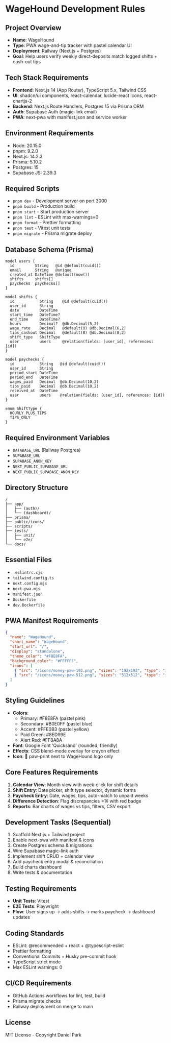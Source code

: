 # WageHound Development Rules

## Project Overview
- **Name**: WageHound
- **Type**: PWA wage-and-tip tracker with pastel calendar UI
- **Deployment**: Railway (Next.js + Postgres)
- **Goal**: Help users verify weekly direct-deposits match logged shifts + cash-out tips

## Tech Stack Requirements
- **Frontend**: Next.js 14 (App Router), TypeScript 5.x, Tailwind CSS
- **UI**: shadcn/ui components, react-calendar, lucide-react icons, react-chartjs-2
- **Backend**: Next.js Route Handlers, Postgres 15 via Prisma ORM
- **Auth**: Supabase Auth (magic-link email)
- **PWA**: next-pwa with manifest.json and service worker

## Environment Requirements
- Node: 20.15.0
- pnpm: 9.2.0
- Next.js: 14.2.3
- Prisma: 5.10.2
- Postgres: 15
- Supabase JS: 2.39.3

## Required Scripts
- `pnpm dev` - Development server on port 3000
- `pnpm build` - Production build
- `pnpm start` - Start production server
- `pnpm lint` - ESLint with max-warnings=0
- `pnpm format` - Prettier formatting
- `pnpm test` - Vitest unit tests
- `pnpm migrate` - Prisma migrate deploy

## Database Schema (Prisma)
```prisma
model users {
  id         String   @id @default(cuid())
  email      String   @unique
  created_at DateTime @default(now())
  shifts     shifts[]
  paychecks  paychecks[]
}

model shifts {
  id           String    @id @default(cuid())
  user_id      String
  date         DateTime
  start_time   DateTime?
  end_time     DateTime?
  hours        Decimal?  @db.Decimal(5,2)
  wage_rate    Decimal   @default(0) @db.Decimal(6,2)
  tips_cashout Decimal   @default(0) @db.Decimal(8,2)
  shift_type   ShiftType
  user         users     @relation(fields: [user_id], references: [id])
}

model paychecks {
  id           String   @id @default(cuid())
  user_id      String
  period_start DateTime
  period_end   DateTime
  wages_paid   Decimal  @db.Decimal(10,2)
  tips_paid    Decimal  @db.Decimal(10,2)
  received_at  DateTime
  user         users    @relation(fields: [user_id], references: [id])
}

enum ShiftType {
  HOURLY_PLUS_TIPS
  TIPS_ONLY
}
```

## Required Environment Variables
- `DATABASE_URL` (Railway Postgres)
- `SUPABASE_URL`
- `SUPABASE_ANON_KEY`
- `NEXT_PUBLIC_SUPABASE_URL`
- `NEXT_PUBLIC_SUPABASE_ANON_KEY`

## Directory Structure
```
/
├── app/
│   ├── (auth)/
│   └── (dashboard)/
├── prisma/
├── public/icons/
├── scripts/
├── tests/
│   ├── unit/
│   └── e2e/
└── docs/
```

## Essential Files
- `.eslintrc.cjs`
- `tailwind.config.ts`
- `next.config.mjs`
- `next-pwa.mjs`
- `manifest.json`
- `Dockerfile`
- `dev.Dockerfile`

## PWA Manifest Requirements
```json
{
  "name": "WageHound",
  "short_name": "WageHound",
  "start_url": "/",
  "display": "standalone",
  "theme_color": "#F8E8FA",
  "background_color": "#FFFFFF",
  "icons": [
    { "src": "/icons/money-paw-192.png", "sizes": "192x192", "type": "image/png" },
    { "src": "/icons/money-paw-512.png", "sizes": "512x512", "type": "image/png" }
  ]
}
```

## Styling Guidelines
- **Colors**:
  - Primary: #F8E8FA (pastel pink)
  - Secondary: #B0E0FF (pastel blue)
  - Accent: #FFE0B3 (pastel yellow)
  - Paid Green: #8ED99E
  - Alert Red: #FF8A8A
- **Font**: Google Font 'Quicksand' (rounded, friendly)
- **Effects**: CSS blend-mode overlay for crayon effect
- **Icon**: 🦴 paw-print next to WageHound logo only

## Core Features Requirements
1. **Calendar View**: Month view with week-click for shift details
2. **Shift Entry**: Date picker, shift type selector, dynamic forms
3. **Paycheck Entry**: Date, wages, tips, auto-match to unpaid weeks
4. **Difference Detection**: Flag discrepancies >1¢ with red badge
5. **Reports**: Bar charts of wages vs tips, filters, CSV export

## Development Tasks (Sequential)
1. Scaffold Next.js + Tailwind project
2. Enable next-pwa with manifest & icons
3. Create Postgres schema & migrations
4. Wire Supabase magic-link auth
5. Implement shift CRUD + calendar view
6. Add paycheck entry modal & reconciliation
7. Build charts dashboard
8. Write tests & documentation

## Testing Requirements
- **Unit Tests**: Vitest
- **E2E Tests**: Playwright
- **Flow**: User signs up → adds shifts → marks paycheck → dashboard updates

## Coding Standards
- ESLint: @recommended + react + @typescript-eslint
- Prettier formatting
- Conventional Commits + Husky pre-commit hook
- TypeScript strict mode
- Max ESLint warnings: 0

## CI/CD Requirements
- GitHub Actions workflows for lint, test, build
- Prisma migrate checks
- Railway deployment on merge to main

## License
MIT License - Copyright Daniel Park